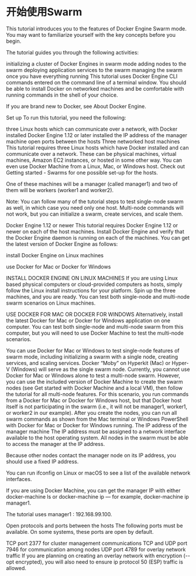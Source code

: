 # 开始使用Swarm

This tutorial introduces you to the features of Docker Engine Swarm mode. You may want to familiarize yourself with the key concepts before you begin.

The tutorial guides you through the following activities:

initializing a cluster of Docker Engines in swarm mode
adding nodes to the swarm
deploying application services to the swarm
managing the swarm once you have everything running
This tutorial uses Docker Engine CLI commands entered on the command line of a terminal window. You should be able to install Docker on networked machines and be comfortable with running commands in the shell of your choice.

If you are brand new to Docker, see About Docker Engine.

Set up
To run this tutorial, you need the following:

three Linux hosts which can communicate over a network, with Docker installed
Docker Engine 1.12 or later installed
the IP address of the manager machine
open ports between the hosts
Three networked host machines
This tutorial requires three Linux hosts which have Docker installed and can communicate over a network. These can be physical machines, virtual machines, Amazon EC2 instances, or hosted in some other way. You can even use Docker Machine from a Linux, Mac, or Windows host. Check out Getting started - Swarms for one possible set-up for the hosts.

One of these machines will be a manager (called manager1) and two of them will be workers (worker1 and worker2).

Note: You can follow many of the tutorial steps to test single-node swarm as well, in which case you need only one host. Multi-node commands will not work, but you can initialize a swarm, create services, and scale them.

Docker Engine 1.12 or newer
This tutorial requires Docker Engine 1.12 or newer on each of the host machines. Install Docker Engine and verify that the Docker Engine daemon is running on each of the machines. You can get the latest version of Docker Engine as follows:

install Docker Engine on Linux machines

use Docker for Mac or Docker for Windows

INSTALL DOCKER ENGINE ON LINUX MACHINES
If you are using Linux based physical computers or cloud-provided computers as hosts, simply follow the Linux install instructions for your platform. Spin up the three machines, and you are ready. You can test both single-node and multi-node swarm scenarios on Linux machines.

USE DOCKER FOR MAC OR DOCKER FOR WINDOWS
Alternatively, install the latest Docker for Mac or Docker for Windows application on one computer. You can test both single-node and multi-node swarm from this computer, but you will need to use Docker Machine to test the multi-node scenarios.

You can use Docker for Mac or Windows to test single-node features of swarm mode, including initializing a swarm with a single node, creating services, and scaling services. Docker “Moby” on Hyperkit (Mac) or Hyper-V (Windows) will serve as the single swarm node.
Currently, you cannot use Docker for Mac or Windows alone to test a multi-node swarm. However, you can use the included version of Docker Machine to create the swarm nodes (see Get started with Docker Machine and a local VM), then follow the tutorial for all multi-node features. For this scenario, you run commands from a Docker for Mac or Docker for Windows host, but that Docker host itself is not participating in the swarm (i.e., it will not be manager1, worker1, or worker2 in our example). After you create the nodes, you can run all swarm commands as shown from the Mac terminal or Windows PowerShell with Docker for Mac or Docker for Windows running.
The IP address of the manager machine
The IP address must be assigned to a network interface available to the host operating system. All nodes in the swarm must be able to access the manager at the IP address.

Because other nodes contact the manager node on its IP address, you should use a fixed IP address.

You can run ifconfig on Linux or macOS to see a list of the available network interfaces.

If you are using Docker Machine, you can get the manager IP with either docker-machine ls or docker-machine ip <MACHINE-NAME> — for example, docker-machine ip manager1.

The tutorial uses manager1 : 192.168.99.100.

Open protocols and ports between the hosts
The following ports must be available. On some systems, these ports are open by default.

TCP port 2377 for cluster management communications
TCP and UDP port 7946 for communication among nodes
UDP port 4789 for overlay network traffic
If you are planning on creating an overlay network with encryption (--opt encrypted), you will also need to ensure ip protocol 50 (ESP) traffic is allowed.